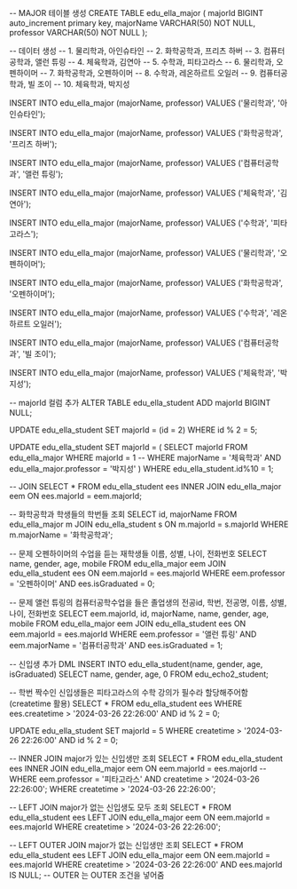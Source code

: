 -- MAJOR 테이블 생성
CREATE TABLE edu_ella_major (
majorId BIGINT auto_increment primary key,
majorName VARCHAR(50) NOT NULL,
professor VARCHAR(50) NOT NULL
);

-- 데이터 생성
-- 1. 물리학과, 아인슈타인
-- 2. 화학공학과, 프리츠 하버
-- 3. 컴퓨터공학과, 앨런 튜링
-- 4. 체육학과, 김연아
-- 5. 수학과, 피타고라스
-- 6. 물리학과, 오펜하이머
-- 7. 화학공학과, 오펜하이머
-- 8. 수학과, 레온하르트 오일러
-- 9. 컴퓨터공학과, 빌 조이
-- 10. 체육학과, 박지성

INSERT INTO edu_ella_major (majorName, professor)
VALUES ('물리학과', '아인슈타인');

INSERT INTO edu_ella_major (majorName, professor)
VALUES ('화학공학과', '프리츠 하버');

INSERT INTO edu_ella_major (majorName, professor)
VALUES ('컴퓨터공학과', '앨런 튜링');

INSERT INTO edu_ella_major (majorName, professor)
VALUES ('체육학과', '김연아');

INSERT INTO edu_ella_major (majorName, professor)
VALUES ('수학과', '피타고라스');

INSERT INTO edu_ella_major (majorName, professor)
VALUES ('물리학과', '오펜하이머');

INSERT INTO edu_ella_major (majorName, professor)
VALUES ('화학공학과', '오펜하이머');

INSERT INTO edu_ella_major (majorName, professor)
VALUES ('수학과', '레온하르트 오일러');

INSERT INTO edu_ella_major (majorName, professor)
VALUES ('컴퓨터공학과', '빌 조이');

INSERT INTO edu_ella_major (majorName, professor)
VALUES ('체육학과', '박지성');

-- majorId 컬럼 추가
ALTER TABLE edu_ella_student ADD majorId BIGINT NULL;

UPDATE edu_ella_student
SET majorId = (id = 2)
WHERE id % 2 = 5;

UPDATE edu_ella_student
SET majorId = (
SELECT majorId
FROM edu_ella_major
WHERE majorId = 1
-- WHERE majorName = '체육학과' AND edu_ella_major.professor = '박지성'
)
WHERE edu_ella_student.id%10 = 1;

-- JOIN
SELECT *
FROM edu_ella_student ees INNER JOIN edu_ella_major eem
ON ees.majorId = eem.majorId;

-- 화학공학과 학생들의 학번들 조회
SELECT id, majorName
FROM edu_ella_major m JOIN edu_ella_student s
ON m.majorId = s.majorId
WHERE m.majorName = '화학공학과';

-- 문제 오펜하이머의 수업을 듣는 재학생들 이름, 성별, 나이, 전화번호
SELECT name, gender, age, mobile
FROM edu_ella_major eem JOIN edu_ella_student ees
ON eem.majorId = ees.majorId
WHERE eem.professor = '오펜하이머' AND ees.isGraduated = 0;

-- 문제 앨런 튜링의 컴퓨터공학수업을 들은 졸업생의 전공id, 학번, 전공명, 이름, 성별, 나이, 전화번호
SELECT eem.majorId, id, majorName, name, gender, age, mobile
FROM edu_ella_major eem JOIN edu_ella_student ees
ON eem.majorId = ees.majorId
WHERE eem.professor = '앨런 튜링' AND eem.majorName = '컴퓨터공학과' AND ees.isGraduated = 1;

-- 신입생 추가 DML
INSERT INTO edu_ella_student(name, gender, age, isGraduated)
SELECT name, gender, age, 0
FROM edu_echo2_student;

-- 학번 짝수인 신입생들은 피타고라스의 수학 강의가 필수라 할당해주어함 (createtime 활용)
SELECT * FROM edu_ella_student ees WHERE ees.createtime  > '2024-03-26 22:26:00' AND id % 2 = 0;

UPDATE edu_ella_student
SET majorId = 5
WHERE createtime  > '2024-03-26 22:26:00' AND id % 2 = 0;

-- INNER JOIN major가 있는 신입생만 조회
SELECT *
FROM edu_ella_student ees INNER JOIN edu_ella_major eem
ON eem.majorId = ees.majorId
-- WHERE eem.professor = '피타고라스' AND createtime  > '2024-03-26 22:26:00';
WHERE createtime  > '2024-03-26 22:26:00';

-- LEFT JOIN major가 없는 신입생도 모두 조회
SELECT *
FROM edu_ella_student ees LEFT JOIN edu_ella_major eem
ON eem.majorId = ees.majorId
WHERE createtime  > '2024-03-26 22:26:00';

-- LEFT OUTER JOIN major가 없는 신입생만 조회
SELECT *
FROM edu_ella_student ees LEFT JOIN edu_ella_major eem
ON eem.majorId = ees.majorId
WHERE createtime  > '2024-03-26 22:26:00'
AND ees.majorId  IS NULL;
-- OUTER 는 OUTER 조건을 넣어줌